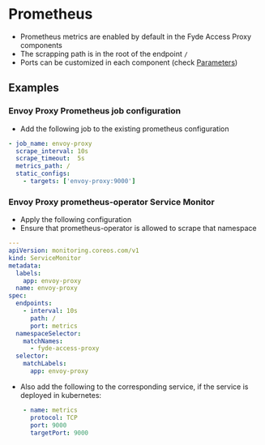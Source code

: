 # Prometheus

- Prometheus metrics are enabled by default in the Fyde Access Proxy components
- The scrapping path is in the root of the endpoint `/`
- Ports can be customized in each component (check [Parameters](fyde_proxy_parameters.md))

## Examples

### Envoy Proxy Prometheus job configuration

- Add the following job to the existing prometheus configuration

```yaml
- job_name: envoy-proxy
  scrape_interval: 10s
  scrape_timeout:  5s
  metrics_path: /
  static_configs:
    - targets: ['envoy-proxy:9000']
```

### Envoy Proxy prometheus-operator Service Monitor

- Apply the following configuration
- Ensure that prometheus-operator is allowed to scrape that namespace

```yaml
---
apiVersion: monitoring.coreos.com/v1
kind: ServiceMonitor
metadata:
  labels:
    app: envoy-proxy
  name: envoy-proxy
spec:
  endpoints:
    - interval: 10s
      path: /
      port: metrics
  namespaceSelector:
    matchNames:
      - fyde-access-proxy
  selector:
    matchLabels:
      app: envoy-proxy
```

- Also add the following to the corresponding service, if the service is deployed in kubernetes:

```yaml
    - name: metrics
      protocol: TCP
      port: 9000
      targetPort: 9000
```
